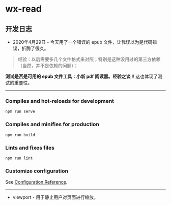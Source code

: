 # wx-read

## 开发日志

- 2020年4月29日 - 今天用了一个错误的 epub 文件，让我误以为是代码错误，折腾了很久。
> 经验：以后需要多几个文件格式来对照；特别是这种没用过的第三方依赖（当然，并不是依赖的问题）；

**测试是否是可用的 epub 文件工具：小新 pdf 阅读器。经验之谈**
!! 这也体现了测试的重要性。

* * *

### Compiles and hot-reloads for development
```
npm run serve
```

### Compiles and minifies for production
```
npm run build
```

### Lints and fixes files
```
npm run lint
```

### Customize configuration
See [Configuration Reference](https://cli.vuejs.org/config/).

* * *

* viewport - 用于静止用户对页面进行缩放。
